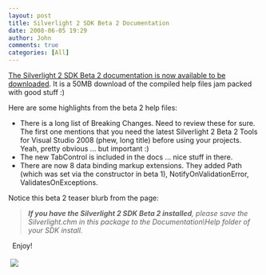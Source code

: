 ```yaml
---
layout: post
title: Silverlight 2 SDK Beta 2 Documentation
date: 2008-06-05 19:29
author: John
comments: true
categories: [All]
---
```

<p><a href="http://www.microsoft.com/downloads/details.aspx?familyid=BCE7684A-507B-4FC6-BC99-6933CD690CAB&amp;displaylang=en">The Silverlight 2 SDK Beta 2 documentation is now available to be downloaded</a>. It is a 50MB download of the compiled help files jam packed with good stuff :)</p>  <p>Here are some highlights from the beta 2 help files:</p>  <ul>   <li>There is a long list of Breaking Changes. Need to review these for sure. The first one mentions that you need the latest Silverlight 2 Beta 2 Tools for Visual Studio 2008 (phew, long title) before using your projects. Yeah, pretty obvious ... but important :) </li>    <li>The new TabControl is included in the docs ... nice stuff in there. </li>    <li>There are now 8 data binding markup extensions. They added Path (which was set via the constructor in beta 1), NotifyOnValidationError, ValidatesOnExceptions.<a name="important"></a> </li> </ul>  <p>Notice this beta 2 teaser blurb from the page:</p>  <blockquote>   <p><em><strong>If you have the Silverlight 2 SDK Beta 2 installed</strong>, please save the Silverlight.chm in this package to the Documentation\Help folder of your SDK install.</em></p> </blockquote>  <p>&#160; Enjoy!</p><div class="wlWriterHeaderFooter" style="text-align:left; margin:0px; padding:4px 4px 4px 4px;"><a href="http://www.dotnetkicks.com/kick/?url=/all/silverlight-2-sdk-beta-2-documentation/"><img src="http://www.dotnetkicks.com/Services/Images/KickItImageGenerator.ashx?url=/all/silverlight-2-sdk-beta-2-documentation/&amp;bgcolor=0080C0&amp;fgcolor=FFFFFF&amp;border=000000&amp;cbgcolor=D4E1ED&amp;cfgcolor=000000" border="0/"></a></div><div class="wlWriterHeaderFooter" style="text-align:left; margin:0px; padding:4px 4px 4px 4px;"><script type="text/javascript">var dzone_url = '/all/silverlight-2-sdk-beta-2-documentation/';</script><script type="text/javascript">var dzone_title = 'Silverlight 2 SDK Beta 2 Documentation';</script><script type="text/javascript">var dzone_blurb = 'Silverlight 2 SDK Beta 2 Documentation';</script><script type="text/javascript">var dzone_style = '1';</script><script language="javascript" src="http://widgets.dzone.com/widgets/zoneit.js"></script> </div>

